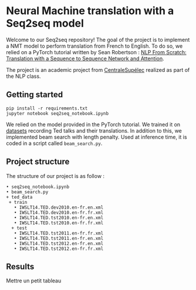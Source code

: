 # Neural Machine translation with a Seq2seq model 

Welcome to our Seq2seq repository! 
The goal of the project is to implement a NMT model to perform translation from French to English. To do so, we relied on a PyTorch tutorial written by Sean Robertson : [NLP From Scratch: Translation with a Sequence to Sequence Network and Attention](https://pytorch.org/tutorials/intermediate/seq2seq_translation_tutorial.html).  

The project is an academic project from [CentraleSupélec](https://www.centralesupelec.fr/) realized as part of the NLP class. 

## Getting started

```
pip install -r requirements.txt 
jupyter notebook seq2seq_notebook.ipynb 
```

We relied on the model provided in the PyTorch tutorial. We trained it on [datasets](https://wit3.fbk.eu/mt.php?release=2014-01) recording Ted talks and their translations. In addition to this, we implemented beam search with length penalty. Used at inference time, it is coded in a script called `beam_search.py`. 

## Project structure
The structure of our project is as follow : 
 ```
• seq2seq_notebook.ipynb 
• beam_search.py
+ ted_data
  + train 
    • IWSLT14.TED.dev2010.en-fr.en.xml 
    • IWSLT14.TED.dev2010.en-fr.fr.xml
    • IWSLT14.TED.tst2010.en-fr.en.xml
    • IWSLT14.TED.tst2010.en-fr.fr.xml
   + test
    • IWSLT14.TED.tst2011.en-fr.fr.xml
    • IWSLT14.TED.tst2011.en-fr.en.xml 
    • IWSLT14.TED.tst2012.en-fr.en.xml
    • IWSLT14.TED.tst2012.en-fr.fr.xml
```

## Results
Mettre un petit tableau
